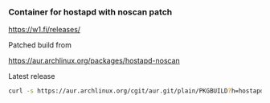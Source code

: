 ### Container for hostapd with noscan patch

https://w1.fi/releases/

Patched build from

https://aur.archlinux.org/packages/hostapd-noscan

Latest release

```bash
curl -s https://aur.archlinux.org/cgit/aur.git/plain/PKGBUILD?h=hostapd-noscan | grep ^pkgver | tr -d "pkgver="
```